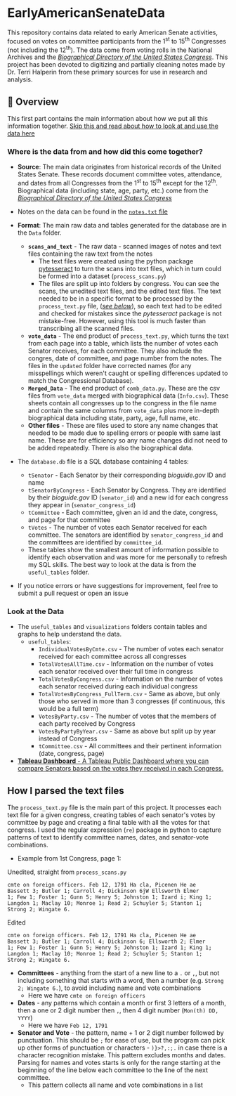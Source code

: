 # EarlyAmericanSenateData
This repository contains data related to early American Senate activities, focused on votes on committee participants from the  1<sup>st</sup> to 15<sup>th</sup> Congresses (not including the 12<sup>th</sup>). The data come from voting rolls in the National Archives and the [*Biographical Directory of the United States Congress*](https://bioguide.congress.gov/). This project has been devoted to digitizing and partially cleaning notes made by Dr. Terri Halperin from these primary sources for use in research and analysis.

## 📜 Overview

This first part contains the main information about how we put all this information together. [Skip this and read about how to look at and use the data here](#look-at-the-data)
    
### Where is the data from and how did this come together?
- **Source**: The main data originates from historical records of the United States Senate. These records document committee votes, attendance, and dates from all Congresses from the 1<sup>st</sup> to 15<sup>th</sup> except for the 12<sup>th</sup>. Biographical data (including state, age, party, etc.) come from the [*Biographical Directory of the United States Congress*](https://bioguide.congress.gov/)
- Notes on the data can be found in the [`notes.txt` file](https://github.com/ewolman/EarlyAmericanSenateData/blob/main/notes.txt)

- **Format**: The main raw data and tables generated for the database are in the `Data` folder. 
    - **`scans_and_text`** - The raw data - scanned images of notes and text files containing the raw text from the notes
         - The text files were created using the python package [pytesseract](https://pypi.org/project/pytesseract/) to turn the scans into text files, which in turn could be formed into a dataset (`process_scans.py`)
         - The files are split up into folders by congress. You can see the scans, the unedited text files, and the edited text files. The text needed to be in a specific format to be processed by the `process_text.py` file, ([*see below*](#how-i-parsed-the-text-files)), so each text had to be edited and checked for mistakes since the *pytesseract* package is not mistake-free. However, using this tool is much faster than transcribing all the scanned files.
    - **`vote_data`** - The end product of `process_text.py`, which turns the text from each page into a table, which lists the number of votes each Senator receives, for each committee. They also include the congres, date of committee, and page number from the notes. The files in the `updated` folder have corrected names (for any misspellings which weren't caught or spelling differences updated to match the Congressional Database).
    - **`Merged_Data`** - The end product of `comb_data.py`. These are the csv files from `vote_data` merged with biographical data (`Info.csv`). These sheets contain all congresses up to the congress in the file name and contain the same columns from `vote_data` plus more in-depth biographical data including state, party, age, full name, etc.
    - **Other files** - These are files used to store any name changes that needed to be made due to spelling errors or people with same last name. These are for efficiency so any name changes did not need to be added repeatedly. There is also the biographical data.

- The `database.db` file is a SQL database containing 4 tables:
  - `tSenator` - Each Senator by their corresponding *bioguide.gov* ID and name
  - `tSenatorByCongress` - Each Senator by Congress. They are identified by their *bioguide.gov* ID (`senator_id`) and a new id for each congress they appear in (`senator_congress_id`)
  - `tCommittee` - Each committee, given an id and the date, congress, and page for that committee
  - `tVotes` - The number of votes each Senator received for each committee. The senators are identified by `senator_congress_id` and the committees are identified by `committee_id`.
  - These tables show the smallest amount of information possible to identify each observation and was more for me personally to refresh my SQL skills. The best way to look at the data is from the `useful_tables` folder.
- If you notice errors or have suggestions for improvement, feel free to submit a pull request or open an issue

### Look at the Data
- The `useful_tables` and `visualizations` folders contain tables and graphs to help understand the data.
   - `useful_tables`:
     -  `IndividualVotesByCmte.csv` - The number of votes each senator received for each committee across all congresses
     -  `TotalVotesAllTime.csv` - Information on the number of votes each senator received over their full time in congress
     -  `TotalVotesByCongress.csv` - Information on the number of votes each senator received during each individual congress
     -  `TotalVotesByCongress_FullTerm.csv` - Same as above, but only those who served in more than 3 congresses (if continuous, this would be a full term)
     -  `VotesByParty.csv` - The number of votes that the members of each party received by Congress
     -  `VotesByPartyByYear.csv` - Same as above but split up by year instead of Congress
     -  `tCommittee.csv` - All committees and their pertinent information (date, congress, page)
- [**Tableau Dashboard** - A Tableau Public Dashboard where you can compare Senators based on the votes they received in each Congress.](https://public.tableau.com/app/profile/elias.wolman/viz/SenatorDashboard/Dashboard1?publish=yes)
## How I parsed the text files

The `process_text.py` file is the main part of this project. It processes each text file for a given congress, creating tables of each senator's votes by committee by page and creating a final table with all the votes for that congress. I used the regular expression (`re`) package in python to capture patterns of text to identify committee names, dates, and senator-vote combinations.
- Example from 1st Congress, page 1:
  
Unedited, straight from `process_scans.py`
```
cmte on foreign officers. Feb 12, 1791 Ha cla, Picenen He ae
Bassett 3; Butler 1; Carroll 4; Dickinson 6jW Ellsworth Elmer
1; Few 1; Foster 1; Gunn 5; Henry 5; Johnston 1; Izard i; King 1;
Langdon 1; Maclay 10; Monroe 1; Read 2; Schuyler 5; Stanton 1;
Strong 2; Wingate 6.
```
Edited
```
cmte on foreign officers. Feb 12, 1791 Ha cla, Picenen He ae
Bassett 3; Butler 1; Carroll 4; Dickinson 6; Ellsworth 2; Elmer
1; Few 1; Foster 1; Gunn 5; Henry 5; Johnston 1; Izard 1; King 1;
Langdon 1; Maclay 10; Monroe 1; Read 2; Schuyler 5; Stanton 1;
Strong 2; Wingate 6.
```
  - **Committees** - anything from the start of a new line to a `.` or `,`, but not including something that starts with a word, then a number (e.g. `Strong 2; Wingate 6.`), to avoid including name and vote combinations
    - Here we have `cmte on foreign officers`
  - **Dates** - any patterns which contain a month or first 3 letters of a month, then a one or 2 digit number then `,`, then 4 digit number (`Mon(th) DD, YYYY`)
    - Here we have `Feb 12, 1791`
  - **Senator and Vote** - the pattern, name + 1 or 2 digit number followed by punctuation. This should be `;` for ease of use, but the program can pick up other forms of punctuation or characters - `)}>?,:;.` in case there is a character recognition mistake. This pattern excludes months and dates. Parsing for names and votes starts is only for the range starting at the beginning of the line below each committee to the line of the next committee.
    - This pattern collects all name and vote combinations in a list 
